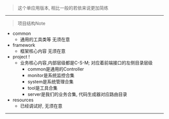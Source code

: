 > 这个单应用版本, 相比一般的若依来说更加简练

---

> 项目结构Note

- common
    - 通用的工具类等 无须在意
- framework
    - 框架核心内容 无须在意
- project !
    - 业务核心内容,内部层级都是C-S-M; 对应着前端接口的左侧目录层级
        - common是通用的Controller
        - monitor是系统监控合集
        - system是系统管理合集
        - tool是工具合集
        - server是我们的业务合集, 代码生成器对应路由目录
- resources
    - 已经调试好, 无须在意

---


